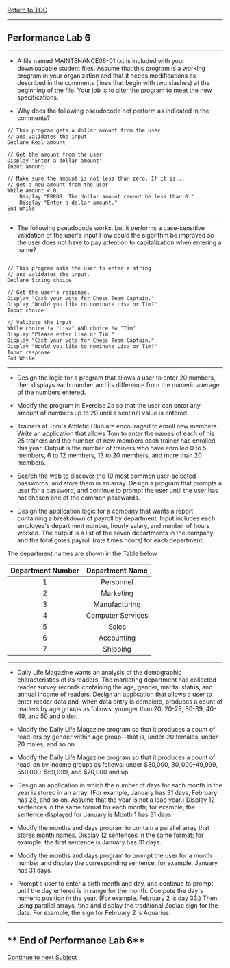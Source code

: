 <a href="https://github.com/CyberTrainingUSAF/04-IDE-s-and-Algorithms-Pt.-1/blob/master/00-Table-of-Contents.md" rel="Continiue to Performance Lab 5"> Return to TOC </a>

---
## Performance Lab 6

---

* A file named MAINTENANCE06-01.txt is included with your downloadable student files. Assume that this program is a working program in your organization and that it needs modifications as described in the comments (lines that begin with two slashes) at the beginning of the file. Your job is to alter the program to meet the new specifications.

* Why does the following pseudocode not perform as indicated in the comments? 

```
// This program gets a dollar amount from the user 
// and validates the input 
Declare Real amount 

// Get the amount from the user 
Display "Enter a dollar amount" 
Input amount 

// Make sure the amount is not less than zero. If it is... 
// get a new amount from the user 
While amount < 0 
    Display "ERROR: The dollar amount cannot be less than 0." 
    Display "Enter a dollar amount." 
End While 

```

---

* The following pseudocode works. but it performs a case-sensitive validation of the user's input How could the algorithm be improved so the user does not have to pay attention to capitalization when entering a name?

```

// This program asks the user to enter a string 
// and validates the input. 
Declare String choice

// Get the user's response. 
Display "Cast your vote for Chess Team Captain." 
Display "Would you like to nominate Lisa or Tim?" 
Input choice 

// Validate the input. 
While choice != "Lisa" AND choice != "Tim" 
Display "Please enter Lisa or Tim." 
Display "Cast your vote for Chess Team Captain." 
Display "Would you like to nominate Lisa or Tim?" 
Input response 
End While

```
---

* Design the logic for a program that allows a user to enter 20 numbers, then displays each number and its difference from the numeric average of the numbers entered. 

* Modify the program in Exercise 2a so that the user can enter any amount of numbers up to 20 until a sentinel value is entered. 

* Trainers at Tom's Athletic Club are encouraged to enroll new members. Write an application that allows Tom to enter the names of each of his 25 trainers and the number of new members each trainer has enrolled this year. Output is the number of trainers who have enrolled 0 to 5 members, 6 to 12 members, 13 to 20 members, and more than 20 members. 

* Search the web to discover the 10 most common user-selected passwords, and store them in an array. Design a program that prompts a user for a password, and continue to prompt the user until the user has not chosen one of the common passwords. 

* Design the application logic for a company that wants a report containing a breakdown of payroll by department. Input includes each employee's department number, hourly salary, and number of hours worked. The output is a list of the seven departments in the company and the total gross payroll (rate times hours) for each department. 

The department names are shown in the Table below

|Department Number |Department Name |
|   :---:     |   :---:    |
| 1 | Personnel |
| 2 | Marketing |
| 3 | Manufacturing |
| 4 | Computer Services |
| 5 | Sales |
| 6 | Accounting |
| 7 | Shipping |

---

* Daily Life Magazine wants an analysis of the demographic characteristics of its readers. The marketing department has collected reader survey records containing the age, gender, marital status, and annual income of readers. Design an application that allows a user to enter reader data and, when data entry is complete, produces a count of readers by age groups as follows: younger than 20, 20-29, 30-39, 40-49, and 50 and older.

* Modify the Daily Life Magazine program so that it produces a count of read-ers by gender within age group—that is, under-20 females, under-20 males, and so on.

* Modify the Daily Life Magazine program so that it produces a count of read-en by income groups as follows: under $30,000, $30,000–$49,999, 550,000–$69,999, and $70,000 and up. 

* Design an application in which the number of days for each month in the year is stored in an array. (For example, January has 31 days, February has 28, and so on. Assume that the year is not a leap year.) Display 12 sentences in the same format for each month; for example, the sentence displayed for January is Month 1 has 31 days. 

* Modify the months and days program to contain a parallel array that stores month names. Display 12 sentences in the same format; for example, the first sentence is January has 31 days. 

* Modify the months and days program to prompt the user for a month number and display the corresponding sentence, for example, January has 31 days.

* Prompt a user to enter a birth month and day, and continue to prompt until the day entered is in range for the month. Compute the day's numeric position in the year. (For example. February 2 is day 33.) Then, using parallel arrays, find and display the traditional Zodiac sign for the date. For example, the sign for February 2 is Aquarius.

---

** End of Performance Lab 6**
---

<a href="https://github.com/CyberTrainingUSAF/04-IDE-s-and-Algorithms-Pt.-1/blob/master/03_Debugging/01_Intro_to_Debugging.md" > Continue to next Subject </a>
